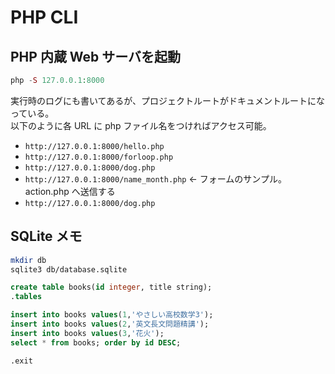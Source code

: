 # PHP CLI

## PHP 内蔵 Web サーバを起動

```php
php -S 127.0.0.1:8000
```

実行時のログにも書いてあるが、プロジェクトルートがドキュメントルートになっている。  
以下のように各 URL に php ファイル名をつければアクセス可能。

- `http://127.0.0.1:8000/hello.php`
- `http://127.0.0.1:8000/forloop.php`
- `http://127.0.0.1:8000/dog.php`
- `http://127.0.0.1:8000/name_month.php` <- フォームのサンプル。action.php へ送信する
- `http://127.0.0.1:8000/dog.php`

## SQLite メモ

```sh
mkdir db
sqlite3 db/database.sqlite
```

```sql
create table books(id integer, title string);
.tables

insert into books values(1,'やさしい高校数学3');
insert into books values(2,'英文長文問題精講');
insert into books values(3,'花火');
select * from books; order by id DESC;

.exit
```
